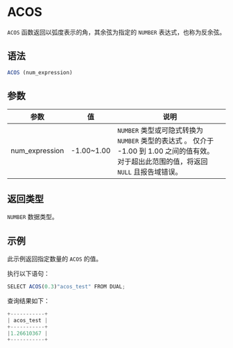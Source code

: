 ACOS 
=========================



`ACOS` 函数返回以弧度表示的角，其余弦为指定的 `NUMBER` 表达式，也称为反余弦。

语法 
--------------

```javascript
ACOS (num_expression)
```



参数 
--------------



|       参数       |      值      |                                             说明                                             |
|----------------|-------------|--------------------------------------------------------------------------------------------|
| num_expression | -1.00\~1.00 | `NUMBER` 类型或可隐式转换为 `NUMBER` 类型的表达式 。 仅介于 -1.00 到 1.00 之间的值有效。 对于超出此范围的值，将返回 `NULL` 且报告域错误。 |



返回类型 
----------------

`NUMBER` 数据类型。

示例 
--------------

此示例返回指定数量的 `ACOS` 的值。

执行以下语句：

```javascript
SELECT ACOS(0.3)"acos_test" FROM DUAL;
```



查询结果如下：

```javascript
+-----------+
| acos_test |
+-----------+
|1.26610367 |     
+-----------+
```


